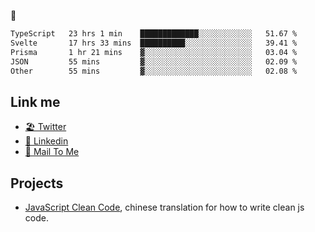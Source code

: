 🤔


<!--START_SECTION:waka-->

```txt
TypeScript   23 hrs 1 min    █████████████░░░░░░░░░░░░   51.67 %
Svelte       17 hrs 33 mins  ██████████░░░░░░░░░░░░░░░   39.41 %
Prisma       1 hr 21 mins    ▓░░░░░░░░░░░░░░░░░░░░░░░░   03.04 %
JSON         55 mins         ▓░░░░░░░░░░░░░░░░░░░░░░░░   02.09 %
Other        55 mins         ▓░░░░░░░░░░░░░░░░░░░░░░░░   02.08 %
```

<!--END_SECTION:waka-->

## Link me

- [🏖️ Twitter](https://twitter.com/yuetong3yu)
- [🧳 Linkedin](https://www.linkedin.com/in/yuetong3yu)
- [📧 Mail To Me](mailto:yuetong3yu@gmail.com)


## Projects 

- [JavaScript Clean Code](https://js-clean-code-cn.vercel.app/), chinese translation for how to write clean js code.
